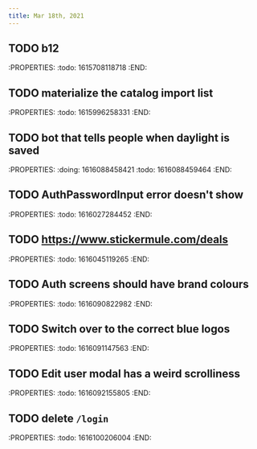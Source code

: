 ```yaml
---
title: Mar 18th, 2021
---
```


## TODO b12
:PROPERTIES:
:todo: 1615708118718
:END:
## TODO materialize the catalog import list
:PROPERTIES:
:todo: 1615996258331
:END:
## TODO bot that tells people when daylight is saved
:PROPERTIES:
:doing: 1616088458421
:todo: 1616088459464
:END:
## TODO AuthPasswordInput error doesn't show
:PROPERTIES:
:todo: 1616027284452
:END:
## TODO https://www.stickermule.com/deals
:PROPERTIES:
:todo: 1616045119265
:END:
## TODO Auth screens should have brand colours
:PROPERTIES:
:todo: 1616090822982
:END:
## TODO Switch over to the correct blue logos
:PROPERTIES:
:todo: 1616091147563
:END:
## TODO Edit user modal has a weird scrolliness
:PROPERTIES:
:todo: 1616092155805
:END:
## TODO delete `/login`
:PROPERTIES:
:todo: 1616100206004
:END:
